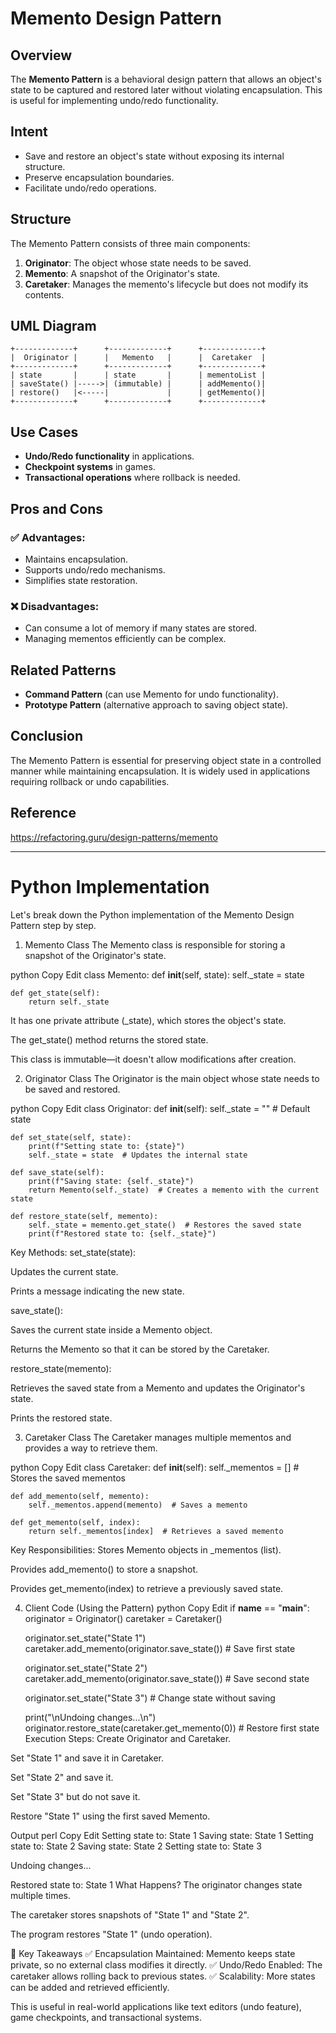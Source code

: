 # Memento Design Pattern

## Overview
The **Memento Pattern** is a behavioral design pattern that allows an object's state to be captured and restored later without violating encapsulation. This is useful for implementing undo/redo functionality.

## Intent
- Save and restore an object's state without exposing its internal structure.
- Preserve encapsulation boundaries.
- Facilitate undo/redo operations.

## Structure
The Memento Pattern consists of three main components:

1. **Originator**: The object whose state needs to be saved.
2. **Memento**: A snapshot of the Originator's state.
3. **Caretaker**: Manages the memento's lifecycle but does not modify its contents.

## UML Diagram
```
+-------------+      +-------------+      +-------------+
|  Originator |      |   Memento   |      |  Caretaker  |
+-------------+      +-------------+      +-------------+
| state       |      | state       |      | mementoList |
| saveState() |----->| (immutable) |      | addMemento()|
| restore()   |<-----|             |      | getMemento()|
+-------------+      +-------------+      +-------------+
```


## Use Cases
- **Undo/Redo functionality** in applications.
- **Checkpoint systems** in games.
- **Transactional operations** where rollback is needed.

## Pros and Cons
### ✅ Advantages:
- Maintains encapsulation.
- Supports undo/redo mechanisms.
- Simplifies state restoration.

### ❌ Disadvantages:
- Can consume a lot of memory if many states are stored.
- Managing mementos efficiently can be complex.

## Related Patterns
- **Command Pattern** (can use Memento for undo functionality).
- **Prototype Pattern** (alternative approach to saving object state).

## Conclusion
The Memento Pattern is essential for preserving object state in a controlled manner while maintaining encapsulation. It is widely used in applications requiring rollback or undo capabilities.

## Reference

https://refactoring.guru/design-patterns/memento

---
# Python Implementation 
Let's break down the Python implementation of the Memento Design Pattern step by step.

1. Memento Class
The Memento class is responsible for storing a snapshot of the Originator's state.

python
Copy
Edit
class Memento:
    def __init__(self, state):
        self._state = state

    def get_state(self):
        return self._state
It has one private attribute (_state), which stores the object's state.

The get_state() method returns the stored state.

This class is immutable—it doesn't allow modifications after creation.

2. Originator Class
The Originator is the main object whose state needs to be saved and restored.

python
Copy
Edit
class Originator:
    def __init__(self):
        self._state = ""  # Default state

    def set_state(self, state):
        print(f"Setting state to: {state}")
        self._state = state  # Updates the internal state

    def save_state(self):
        print(f"Saving state: {self._state}")
        return Memento(self._state)  # Creates a memento with the current state

    def restore_state(self, memento):
        self._state = memento.get_state()  # Restores the saved state
        print(f"Restored state to: {self._state}")
Key Methods:
set_state(state):

Updates the current state.

Prints a message indicating the new state.

save_state():

Saves the current state inside a Memento object.

Returns the Memento so that it can be stored by the Caretaker.

restore_state(memento):

Retrieves the saved state from a Memento and updates the Originator's state.

Prints the restored state.

3. Caretaker Class
The Caretaker manages multiple mementos and provides a way to retrieve them.

python
Copy
Edit
class Caretaker:
    def __init__(self):
        self._mementos = []  # Stores the saved mementos

    def add_memento(self, memento):
        self._mementos.append(memento)  # Saves a memento

    def get_memento(self, index):
        return self._mementos[index]  # Retrieves a saved memento
Key Responsibilities:
Stores Memento objects in _mementos (list).

Provides add_memento() to store a snapshot.

Provides get_memento(index) to retrieve a previously saved state.

4. Client Code (Using the Pattern)
python
Copy
Edit
if __name__ == "__main__":
    originator = Originator()
    caretaker = Caretaker()

    originator.set_state("State 1")
    caretaker.add_memento(originator.save_state())  # Save first state

    originator.set_state("State 2")
    caretaker.add_memento(originator.save_state())  # Save second state

    originator.set_state("State 3")  # Change state without saving

    print("\nUndoing changes...\n")
    originator.restore_state(caretaker.get_memento(0))  # Restore first state
Execution Steps:
Create Originator and Caretaker.

Set "State 1" and save it in Caretaker.

Set "State 2" and save it.

Set "State 3" but do not save it.

Restore "State 1" using the first saved Memento.

Output
perl
Copy
Edit
Setting state to: State 1
Saving state: State 1
Setting state to: State 2
Saving state: State 2
Setting state to: State 3

Undoing changes...

Restored state to: State 1
What Happens?
The originator changes state multiple times.

The caretaker stores snapshots of "State 1" and "State 2".

The program restores "State 1" (undo operation).

🔹 Key Takeaways
✅ Encapsulation Maintained: Memento keeps state private, so no external class modifies it directly.
✅ Undo/Redo Enabled: The caretaker allows rolling back to previous states.
✅ Scalability: More states can be added and retrieved efficiently.

This is useful in real-world applications like text editors (undo feature), game checkpoints, and transactional systems.



